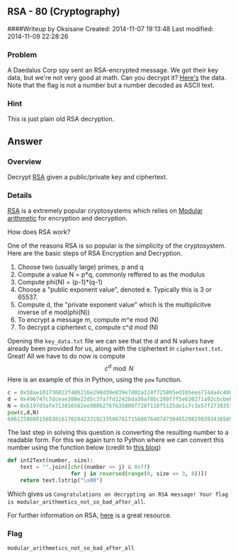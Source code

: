## RSA - 80 (Cryptography) ##
####Writeup by Oksisane
Created: 2014-11-07 19:13:48
Last modified: 2014-11-09 22:28:26

### Problem ###

A Daedalus Corp spy sent an RSA-encrypted message. We got their key data, but we're not very good at math. Can you decrypt it? [Here's](https://picoctf.com/problem-static/crypto/RSA/handout.tgz) the data. Note that the flag is not a number but a number decoded as ASCII text.

### Hint ###

This is just plain old RSA decryption.

## Answer ##

### Overview ###

Decrypt <a href="http://en.wikipedia.org/wiki/RSA_(cryptosystem)">RSA</a> given a public/private key and ciphertext.

### Details ###

 <a href="http://en.wikipedia.org/wiki/RSA_(cryptosystem)">RSA</a> is a extremely popular cryptosystems which relies on [Modular arithmetic](http://en.wikipedia.org/wiki/Modular_arithmetic) for encryption and decryption.

How does RSA work?


One of the reasons RSA is so popular is the simplicity of the cryptosystem. Here are the basic steps of RSA Encryption and Decryption.

1. Choose two (usually large) primes, p and q
2. Compute a value N = p*q, commonly reffered to as the modulus
3. Compute phi(N) = (p-1)*(q-1)
3. Choose a "public exponent value", denoted e. Typically this is 3 or 65537.
4. Compute d, the "private exponent value" which is the multiplicitve inverse of e mod(phi(N))
5. To encrypt a message m, compute m^e mod (N)
6. To decrypt a ciphertext c, compute c^d mod (N)

Opening the `key_data.txt` file we can see that the d and N values have already been provided for us, along with the ciphertext in `ciphertext.txt`. Great! All we have to do now is compute
$$
c^d \bmod N
$$
Here is an example of this in Python, using the `pow` function.
```python
c = 0x58ae101736022f486216e290d39e839e7d02a124f725865ed1b5eea7144a4c40828bd4d14dcea967561477a516ce338f293ca86efc72a272c332c5468ef43ed5d8062152aae9484a50051d71943cf4c3249d8c4b2f6c39680cc75e58125359edd2544e89f54d2e5cbed06bb3ed61e5ca7643ebb7fa04638aa0a0f23955e5b5d9
d = 0x496747c7dceae300e22d5c3fa7fd1242bda36af8bc280f7f5e630271a92cbcbeb7ae04132a00d5fc379274cbce8c353faa891b40d087d7a4559e829e513c97467345adca3aa66550a68889cf930ecdfde706445b3f110c0cb4a81ca66f8630ed003feea59a51dc1d18a7f6301f2817cb53b1fb58b2a5ad163e9f1f9fe463b901
N = 0xb197d3afe713816582ee988b276f635800f728f118f5125de1c7c1e57f2738351de8ac643c118a5480f867b6d8756021911818e470952bd0a5262ed86b4fc4c2b7962cd197a8bd8d8ae3f821ad712a42285db67c85983581c4c39f80dbb21bf700dbd2ae9709f7e307769b5c0e624b661441c1ddb62ef1fe7684bbe61d8a19e7
pow(c,d,N)
6861258080156838161702842331923358676171560876407473046529829839343656597465212914039681453600936115970901835821496646686989354106193309238635902806952707316468225954530890939348472370864299291305467697683712618633711800447421650242202732L
```
The last step in solving this question is converting the resulting number to  a readable form. For this we again turn to Python where we can convert this number using the function below (credit to [this blog](http://jhafranco.com/2012/01/29/rsa-implementation-in-python/))
``` python
def int2Text(number, size):
    text = "".join([chr((number >> j) & 0xff)
                    for j in reversed(range(0, size << 3, 8))])
    return text.lstrip("\x00")
```
Which gives us `Congratulations on decrypting an RSA message! Your flag is modular_arithmetics_not_so_bad_after_all`.

For further information on RSA, [here](http://crypto.stanford.edu/~dabo/papers/RSA-survey.pdf) is a great resource.
### Flag ###

    modular_arithmetics_not_so_bad_after_all
